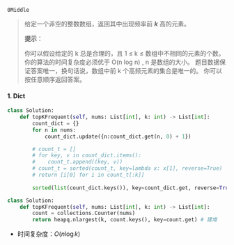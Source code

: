 `0Middle`

> 给定一个非空的整数数组，返回其中出现频率前 ***k*** 高的元素。
>
> **提示**：
>
> 你可以假设给定的 k 总是合理的，且 1 ≤ k ≤ 数组中不相同的元素的个数。
> 你的算法的时间复杂度必须优于 O(n log n) , n 是数组的大小。
> 题目数据保证答案唯一，换句话说，数组中前 k 个高频元素的集合是唯一的。
> 你可以按任意顺序返回答案。

#### 1.  Dict

```python
class Solution:
    def topKFrequent(self, nums: List[int], k: int) -> List[int]:
        count_dict = {}
        for n in nums:
            count_dict.update({n:count_dict.get(n, 0) + 1})

        # count_t = []
        # for key, v in count_dict.items():
        #    count_t.append((key, v))
        # count_t = sorted(count_t, key=lambda x: x[1], reverse=True)
        # return [i[0] for i in count_t[:k]]
        
    	sorted(list(count_dict.keys()), key=count_dict.get, reverse=True)[:k]
```

```python
class Solution:
    def topKFrequent(self, nums: List[int], k: int) -> List[int]:
    	count = collections.Counter(nums)   
        return heapq.nlargest(k, count.keys(), key=count.get) # 建堆
```
- 时间复杂度：$O(n\log k)$

